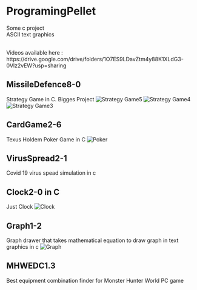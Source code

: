 # ProgramingPellet

Some c project
<br>
ASCII text graphics

<br>
Videos available here : https://drive.google.com/drive/folders/1O7ES9LDavZtm4y88K1XLdG3-0Vlz2vEW?usp=sharing



## MissileDefence8-0
Strategy Game in C. Bigges Project
![Strategy Game5](https://user-images.githubusercontent.com/71058334/127112361-57846c2f-d037-4325-8bb0-aecb24ef6272.PNG)
![Strategy Game4](https://user-images.githubusercontent.com/71058334/127112378-d943a4a3-c6a2-4a19-aca9-bbaf33e8eb7c.PNG)
![Strategy Game3](https://user-images.githubusercontent.com/71058334/127112380-419c3bc0-6728-4c23-92ae-61e25cbdec35.PNG)


## CardGame2-6
Texus Holdem Poker Game in C
![Poker](https://user-images.githubusercontent.com/71058334/127110057-c19ceda8-2d3b-4e8f-98e3-4c98fdb96a9d.PNG)


## VirusSpread2-1
Covid 19 virus spead simulation in c


## Clock2-0 in C
Just Clock
![Clock](https://user-images.githubusercontent.com/71058334/127110084-aa9fb527-3d64-4828-82ff-c6f5bb49dfcd.PNG)


## Graph1-2
Graph drawer that takes mathematical equation to draw graph in text graphics in c
![Graph](https://user-images.githubusercontent.com/71058334/127110094-21f2e5f9-8b06-4fe3-967a-e652dd4b1368.PNG)


## MHWEDC1.3
Best equipment combination finder for Monster Hunter World PC game





